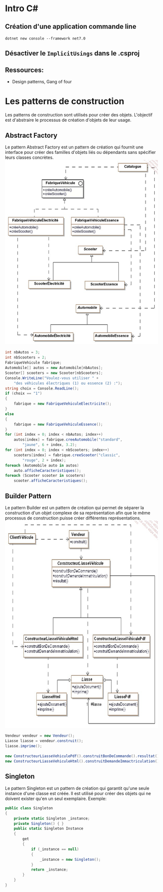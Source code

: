 # Intro C#
## Création d'une application commande line   
`dotnet new console --framework net7.0`  
## Désactiver le `ImplicitUsings` dans le .csproj

## Ressources: 
- Design patterns, Gang of four
# Les patterns de construction
Les patterns de construction sont utilisés pour créer des objets.
L'objectif est d'abstraire le processus de création d'objets de leur usage.

## Abstract Factory
Le pattern Abstract Factory est un pattern de création qui fournit une interface pour créer des familles d'objets liés ou dépendants sans spécifier leurs classes concrètes.
![abstract factory](./images/abstract%20factory.png)
```csharp
int nbAutos = 3;
int nbScooters = 2;
FabriqueVehicule fabrique;
Automobile[] autos = new Automobile[nbAutos];
Scooter[] scooters = new Scooter[nbScooters];
Console.WriteLine("Voulez-vous utiliser " +
    "des véhicules électriques (1) ou essence (2) :");
string choix = Console.ReadLine();
if (choix == "1")
{
    fabrique = new FabriqueVehiculeElectricite();
}
else
{
    fabrique = new FabriqueVehiculeEssence();
}
for (int index = 0; index < nbAutos; index++)
    autos[index] = fabrique.creeAutomobile("standard",
        "jaune", 6 + index, 3.2);
for (int index = 0; index < nbScooters; index++)
    scooters[index] = fabrique.creeScooter("classic",
        "rouge", 2 + index);
foreach (Automobile auto in autos)
    auto.afficheCaracteristiques();
foreach (Scooter scooter in scooters)
    scooter.afficheCaracteristiques();
```

##  Builder Pattern
Le pattern Builder est un pattern de création qui permet de séparer la construction d'un objet complexe de sa représentation afin que le même processus de construction puisse créer différentes représentations.
![builder](./images/builder.png)
```csharp
Vendeur vendeur = new Vendeur();
Liasse liasse = vendeur.construit();
liasse.imprime();

new ConstructeurLiasseVehiculePdf().construitBonDeCommande().resultat().imprime();
new ConstructeurLiasseVehiculeHtml().construitDemandeImmactriculation().resultat().imprime();
```	
## Singleton
Le pattern Singleton est un pattern de création qui garantit qu'une seule instance d'une classe est créée.
Il est utilisé pour créer des objets qui ne doivent exister qu'en un seul exemplaire.
Exemple: 
```csharp
public class Singleton
{
    private static Singleton _instance;
    private Singleton() { }
    public static Singleton Instance
    {
        get
        {
            if (_instance == null)
            {
                _instance = new Singleton();
            }
            return _instance;
        }
    }
}
```